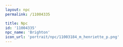 ```yaml
---
layout: npc
permalink: /11004335

title: Npc
id: '11004335'
npc_name: 'Brighton'
icon_url: 'portrait/npc/11003184_m_henriette_p.png'
---
```

